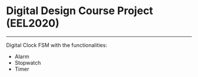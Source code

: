 # Digital Design Course Project (EEL2020)
--------------------
Digital Clock FSM with the functionalities:

- Alarm
- Stopwatch
- Timer

